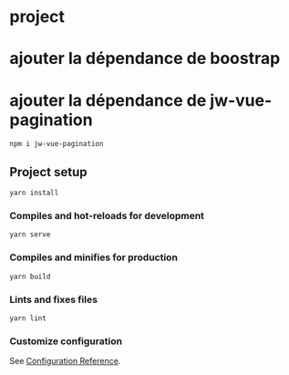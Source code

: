 # project
# ajouter la dépendance de boostrap
# ajouter la dépendance de jw-vue-pagination
```
npm i jw-vue-pagination

```

## Project setup
```
yarn install
```

### Compiles and hot-reloads for development
```
yarn serve
```

### Compiles and minifies for production
```
yarn build
```

### Lints and fixes files
```
yarn lint
```

### Customize configuration
See [Configuration Reference](https://cli.vuejs.org/config/).
